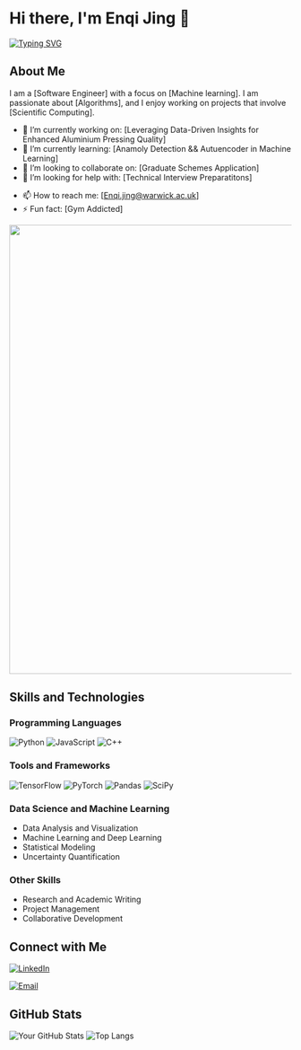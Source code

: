 # Hi there, I'm Enqi Jing 👋

[![Typing SVG](https://readme-typing-svg.demolab.com?font=Fira+Code&pause=1000&color=F7B32F&background=8AFFA100&center=true&random=false&width=435&lines=Welcome+to+My+Github+Profile+Page)](https://git.io/typing-svg)

## About Me

I am a [Software Engineer] with a focus on [Machine learning]. I am passionate about [Algorithms], and I enjoy working on projects that involve [Scientific Computing].

- 🔭 I’m currently working on: [Leveraging Data-Driven Insights for Enhanced Aluminium Pressing Quality]
- 🌱 I’m currently learning: [Anamoly Detection && Autuencoder in Machine Learning]
- 👯 I’m looking to collaborate on: [Graduate Schemes Application]
- 🤔 I’m looking for help with: [Technical Interview Preparatitons]
<!-- - 💬 Ask me about: [Your Areas of Expertise] -->
- 📫 How to reach me: [Enqi.jing@warwick.ac.uk]
- ⚡ Fun fact: [Gym Addicted]

<img width="800" src="https://github-readme-activity-graph.vercel.app/graph?username=jingenqi&theme=react-dark&hide_border=true&area=true" />

## Skills and Technologies

### Programming Languages
![Python](https://img.shields.io/badge/-Python-3776AB?style=flat-square&logo=python&logoColor=white)
![JavaScript](https://img.shields.io/badge/-JavaScript-F7DF1E?style=flat-square&logo=javascript&logoColor=black)
![C++](https://img.shields.io/badge/-C++-00599C?style=flat-square&logo=c%2B%2B&logoColor=white)

### Tools and Frameworks
![TensorFlow](https://img.shields.io/badge/-TensorFlow-FF6F00?style=flat-square&logo=tensorflow&logoColor=white)
![PyTorch](https://img.shields.io/badge/-PyTorch-EE4C2C?style=flat-square&logo=pytorch&logoColor=white)
![Pandas](https://img.shields.io/badge/-Pandas-150458?style=flat-square&logo=pandas&logoColor=white)
![SciPy](https://img.shields.io/badge/-SciPy-8CAAE6?style=flat-square&logo=scipy&logoColor=white)

### Data Science and Machine Learning
- Data Analysis and Visualization
- Machine Learning and Deep Learning
- Statistical Modeling
- Uncertainty Quantification

### Other Skills
- Research and Academic Writing
- Project Management
- Collaborative Development


<!--
## Projects

### [Project 1 Title](Link to Project)
![Project 1 Screenshot](Link to Screenshot or Badge)

Description of Project 1. Highlight the key features, technologies used, and the impact of the project.

### [Project 2 Title](Link to Project)
![Project 2 Screenshot](Link to Screenshot or Badge)

Description of Project 2. Highlight the key features, technologies used, and the impact of the project.

## Publications and Research

### [Research Paper 1 Title](Link to Paper)
Summary of Research Paper 1. Mention the journal/conference, main contributions, and significance.

### [Research Paper 2 Title](Link to Paper)
Summary of Research Paper 2. Mention the journal/conference, main contributions, and significance.
-->
## Connect with Me

[![LinkedIn](https://img.shields.io/badge/-LinkedIn-0077B5?style=flat-square&logo=linkedin&logoColor=white)]([https://www.linkedin.com/in/your-linkedin-profile](https://www.linkedin.com/in/enqi-jing-b36600157/))

[![Email](https://img.shields.io/badge/-Email-D14836?style=flat-square&logo=gmail&logoColor=white)](mailto:Enqi.Jing@warwick.ac.uk)

## GitHub Stats

![Your GitHub Stats](https://github-readme-stats.vercel.app/api?username=your-username&show_icons=true&theme=radical)
![Top Langs](https://github-readme-stats.vercel.app/api/top-langs/?username=your-username&layout=compact&theme=radical)


<!-- Optional: Add other sections such as achievements, certificates, etc. -->
